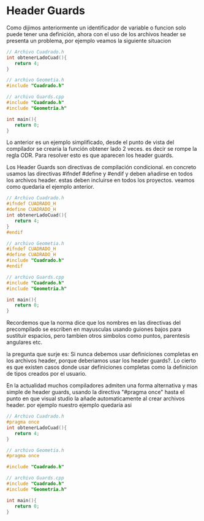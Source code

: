 Header Guards
===

Como dijimos anteriormente un identificador de variable o funcion solo puede tener una definición, ahora con el uso de los archivos header se presenta un problema, por ejemplo veamos la siguiente situacion

```c++
// Archivo Cuadrado.h
int obtenerLadoCuad(){
   return 4;
}
```

```c++
// archivo Geometia.h
#include "Cuadrado.h"

```

```c++
// archivo Guards.cpp
#include "Cuadrado.h"
#include "Geometria.h"

int main(){
   return 0;
}

```

Lo anterior es un ejemplo simplificado, desde el punto de vista del compilador se crearia la función obtener lado 2 veces. es decir se rompe la regla ODR. Para resolver esto es que aparecen los header guards.

Los Header Guards son directivas de compilación condicional. en concreto usamos las directivas #ifndef #define y #endif y deben añadirse en todos los archivos header. estas deben incluirse en todos los proyectos. veamos como quedaria el ejemplo anterior.

```c++
// Archivo Cuadrado.h
#ifndef CUADRADO_H
#define CUADRADO_H
int obtenerLadoCuad(){
   return 4;
}
#endif
```

```c++
// archivo Geometia.h
#ifndef CUADRADO_H
#define CUADRADO_H
#include "Cuadrado.h"
#endif
```

```c++
// archivo Guards.cpp
#include "Cuadrado.h"
#include "Geometria.h"

int main(){
   return 0;
}
```

Recordemos que la norma dice que los nombres en las directivas del precompilado se escriben en mayusculas usando guiones bajos para sustituir espacios, pero tambien otros simbolos como puntos, parentesis angulares etc.

la pregunta que surje es: Si nunca debemos usar definiciones completas en los archivos header, porque deberiamos usar los header guards?. Lo cierto es que existen casos donde usar definiciones completas como la definicion de tipos creados por el usuario.

En la actualidad muchos compiladores admiten una forma alternativa y mas simple de header guards, usando la directiva "#pragma once" hasta el punto en que visual studio la añade automaticamente al crear archivos header. por ejemplo nuestro ejemplo quedaria asi

```c++
// Archivo Cuadrado.h
#pragma once
int obtenerLadoCuad(){
   return 4;
}
```

```c++
// archivo Geometia.h
#pragma once

#include "Cuadrado.h"

```

```c++
// archivo Guards.cpp
#include "Cuadrado.h"
#include "Geometria.h"

int main(){
   return 0;
}
```